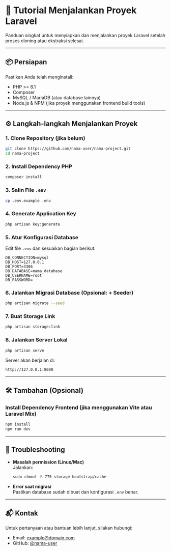 
# 🚀 Tutorial Menjalankan Proyek Laravel

Panduan singkat untuk menyiapkan dan menjalankan proyek Laravel setelah proses cloning atau ekstraksi selesai.

---

## 📦 Persiapan

Pastikan Anda telah menginstall:
- PHP >= 8.1
- Composer
- MySQL / MariaDB (atau database lainnya)
- Node.js & NPM (jika proyek menggunakan frontend build tools)

---

## ⚙️ Langkah-langkah Menjalankan Proyek

### 1. Clone Repository (jika belum)
```bash
git clone https://github.com/nama-user/nama-project.git
cd nama-project
```

### 2. Install Dependency PHP
```bash
composer install
```

### 3. Salin File `.env`
```bash
cp .env.example .env
```

### 4. Generate Application Key
```bash
php artisan key:generate
```

### 5. Atur Konfigurasi Database
Edit file `.env` dan sesuaikan bagian berikut:
```env
DB_CONNECTION=mysql
DB_HOST=127.0.0.1
DB_PORT=3306
DB_DATABASE=nama_database
DB_USERNAME=root
DB_PASSWORD=
```

### 6. Jalankan Migrasi Database (Opsional: + Seeder)
```bash
php artisan migrate --seed
```

### 7. Buat Storage Link
```bash
php artisan storage:link
```

### 8. Jalankan Server Lokal
```bash
php artisan serve
```

Server akan berjalan di:
```
http://127.0.0.1:8000
```

---

## 🛠️ Tambahan (Opsional)

### Install Dependency Frontend (jika menggunakan Vite atau Laravel Mix)
```bash
npm install
npm run dev
```

---

## 🧼 Troubleshooting

- **Masalah permission (Linux/Mac)**  
  Jalankan:
  ```bash
  sudo chmod -R 775 storage bootstrap/cache
  ```

- **Error saat migrasi**  
  Pastikan database sudah dibuat dan konfigurasi `.env` benar.

---

## 📬 Kontak

Untuk pertanyaan atau bantuan lebih lanjut, silakan hubungi:
- Email: example@domain.com
- GitHub: [@nama-user](https://github.com/nama-user)
